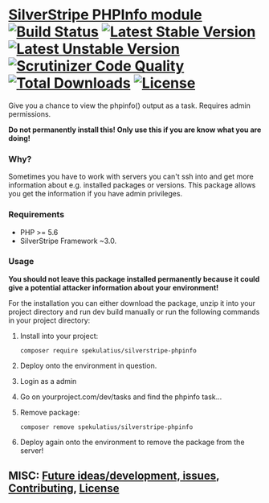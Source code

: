# [SilverStripe PHPInfo module](https://github.com/spekulatius/silverstripe-phpinfo) <br /> [![Build Status](https://api.travis-ci.org/spekulatius/silverstripe-phpinfo.svg?branch=master)](https://travis-ci.org/spekulatius/silverstripe-phpinfo) [![Latest Stable Version](https://poser.pugx.org/spekulatius/silverstripe-phpinfo/version.svg)](https://github.com/spekulatius/silverstripe-phpinfo/releases) [![Latest Unstable Version](https://poser.pugx.org/spekulatius/silverstripe-phpinfo/v/unstable.svg)](https://packagist.org/packages/spekulatius/silverstripe-phpinfo) [![Scrutinizer Code Quality](https://img.shields.io/scrutinizer/g/spekulatius/silverstripe-phpinfo.svg)](https://scrutinizer-ci.com/g/spekulatius/silverstripe-phpinfo?branch=master) [![Total Downloads](https://poser.pugx.org/spekulatius/silverstripe-phpinfo/downloads.svg)](https://packagist.org/packages/spekulatius/silverstripe-phpinfo) [![License](https://poser.pugx.org/spekulatius/silverstripe-phpinfo/license.svg)](https://github.com/spekulatius/silverstripe-phpinfo/blob/master/license.md)

Give you a chance to view the phpinfo() output as a task. Requires admin permissions.

**Do not permanently install this! Only use this if you are know what you are doing!**

### Why?

Sometimes you have to work with servers you can't ssh into and get more information about e.g. installed packages or versions. This package allows you get the information if you have admin privileges.

### Requirements

* PHP >= 5.6
* SilverStripe Framework ~3.0.

### Usage

**You should not leave this package installed permanently because it could give a potential attacker information about your environment!**

For the installation you can either download the package, unzip it into your project directory and run dev build manually or run the following commands in your project directory:

1. Install into your project:
   ```
   composer require spekulatius/silverstripe-phpinfo
   ```

2. Deploy onto the environment in question.

3. Login as a admin

4. Go on yourproject.com/dev/tasks and find the phpinfo task...

5. Remove package:
   ```
   composer remove spekulatius/silverstripe-phpinfo
   ```

6. Deploy again onto the environment to remove the package from the server!

## MISC: [Future ideas/development, issues](https://github.com/FriendsOfSilverStripe/spekulatius/silverstripe-phpinfo/issues), [Contributing](https://github.com/FriendsOfSilverStripe/spekulatius/silverstripe-phpinfo/blob/master/CONTRIBUTING.md), [License](https://github.com/FriendsOfSilverStripe/spekulatius/silverstripe-phpinfo/blob/master/license.md)
